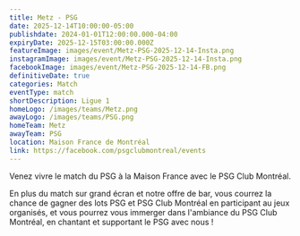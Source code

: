 ```yaml
---
title: Metz - PSG
date: 2025-12-14T10:00:00-05:00
publishdate: 2024-01-01T12:00:00.000-04:00
expiryDate: 2025-12-15T03:00:00.000Z
featureImage: images/event/Metz-PSG-2025-12-14-Insta.png
instagramImage: images/event/Metz-PSG-2025-12-14-Insta.png
facebookImage: images/event/Metz-PSG-2025-12-14-FB.png
definitiveDate: true
categories: Match
eventType: match
shortDescription: Ligue 1
homeLogo: /images/teams/Metz.png
awayLogo: /images/teams/PSG.png
homeTeam: Metz
awayTeam: PSG
location: Maison France de Montréal
link: https://facebook.com/psgclubmontreal/events
---
```


Venez vivre le match du PSG à la Maison France avec le PSG Club Montréal.

En plus du match sur grand écran et notre offre de bar, vous courrez la chance de gagner des lots PSG et PSG Club Montréal en participant au jeux organisés, et vous pourrez vous immerger dans l'ambiance du PSG Club Montréal, en chantant et supportant le PSG avec nous !
